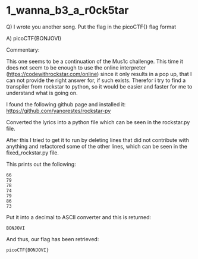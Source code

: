 # 1_wanna_b3_a_r0ck5tar

Q) I wrote you another song. Put the flag in the picoCTF{} flag format

A) picoCTF{BONJOVI}

Commentary:

This one seems to be a continuation of the Mus1c challenge. 
This time it does not seem to be enough to use the online interpreter (https://codewithrockstar.com/online) 
since it only results in a pop up, that I can not provide the right answer for, if such exists.
Therefor i try to find a transpiler from rockstar to python, so it would be easier and faster
for me to understand what is going on.

I found the following github page and installed it:
https://github.com/yanorestes/rockstar-py

Converted the lyrics into a python file which can be seen in the rockstar.py file.

After this I tried to get it to run by deleting lines that did not contribute with anything 
and refactored some of the other lines, which can be seen in the fixed_rockstar.py file.

This prints out the following:
```
66
79
78
74
79
86
73
```

Put it into a decimal to ASCII converter and this is returned:
```
BONJOVI
```

And thus, our flag has been retrieved:
```
picoCTF{BONJOVI}
```